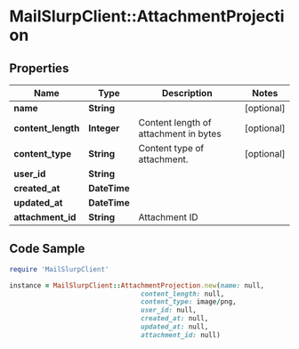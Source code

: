 # MailSlurpClient::AttachmentProjection

## Properties

Name | Type | Description | Notes
------------ | ------------- | ------------- | -------------
**name** | **String** |  | [optional] 
**content_length** | **Integer** | Content length of attachment in bytes | [optional] 
**content_type** | **String** | Content type of attachment. | [optional] 
**user_id** | **String** |  | 
**created_at** | **DateTime** |  | 
**updated_at** | **DateTime** |  | 
**attachment_id** | **String** | Attachment ID | 

## Code Sample

```ruby
require 'MailSlurpClient'

instance = MailSlurpClient::AttachmentProjection.new(name: null,
                                 content_length: null,
                                 content_type: image/png,
                                 user_id: null,
                                 created_at: null,
                                 updated_at: null,
                                 attachment_id: null)
```



